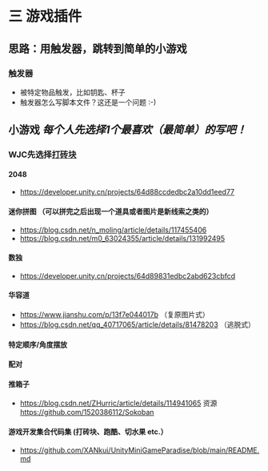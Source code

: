# 三 游戏插件
## 思路：用触发器，跳转到简单的小游戏 
### 触发器
- 被特定物品触发，比如钥匙、杯子
- 触发器怎么写脚本文件？这还是一个问题 :-)
## 小游戏   *每个人先选择1个最喜欢（最简单）的写吧！*
### WJC先选择[打砖块](https://github.com/XANkui/UnityMiniGameParadise/blob/main/README.md)
#### 2048
- https://developer.unity.cn/projects/64d88ccdedbc2a10dd1eed77
#### 迷你拼图 （可以拼完之后出现一个道具或者图片是新线索之类的）
- https://blog.csdn.net/n_moling/article/details/117455406
- https://blog.csdn.net/m0_63024355/article/details/131992495
#### 数独
- https://developer.unity.cn/projects/64d89831edbc2abd623cbfcd
#### 华容道
- https://www.jianshu.com/p/13f7e044017b  （复原图片式）
- https://blog.csdn.net/qq_40717065/article/details/81478203   （逃脱式）
#### 特定顺序/角度摆放

#### 配对

#### 推箱子
- https://blog.csdn.net/ZHurric/article/details/114941065     资源 https://github.com/1520386112/Sokoban
#### 游戏开发集合代码集 (打砖块、跑酷、切水果 etc.）
- https://github.com/XANkui/UnityMiniGameParadise/blob/main/README.md
